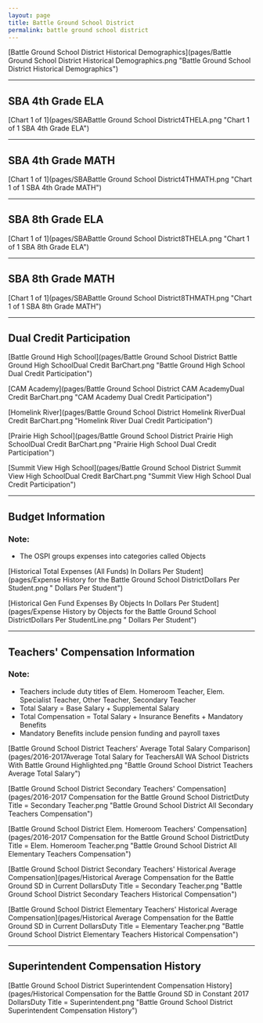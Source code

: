 ```yaml
---
layout: page
title: Battle Ground School District
permalink: battle ground school district
---
```



[Battle Ground School District Historical Demographics](pages/Battle Ground School District Historical Demographics.png "Battle Ground School District Historical Demographics")

___

## SBA 4th Grade ELA

[Chart 1 of 1](pages/SBABattle Ground School District4THELA.png "Chart 1 of 1 SBA 4th Grade ELA")


___

## SBA 4th Grade MATH

[Chart 1 of 1](pages/SBABattle Ground School District4THMATH.png "Chart 1 of 1 SBA 4th Grade MATH")


___

## SBA 8th Grade ELA

[Chart 1 of 1](pages/SBABattle Ground School District8THELA.png "Chart 1 of 1 SBA 8th Grade ELA")


___

## SBA 8th Grade MATH

[Chart 1 of 1](pages/SBABattle Ground School District8THMATH.png "Chart 1 of 1 SBA 8th Grade MATH")


___

## Dual Credit Participation

[Battle Ground High School](pages/Battle Ground School District Battle Ground High SchoolDual Credit BarChart.png "Battle Ground High School Dual Credit Participation")

[CAM Academy](pages/Battle Ground School District CAM AcademyDual Credit BarChart.png "CAM Academy Dual Credit Participation")

[Homelink River](pages/Battle Ground School District Homelink RiverDual Credit BarChart.png "Homelink River Dual Credit Participation")

[Prairie High School](pages/Battle Ground School District Prairie High SchoolDual Credit BarChart.png "Prairie High School Dual Credit Participation")

[Summit View High School](pages/Battle Ground School District Summit View High SchoolDual Credit BarChart.png "Summit View High School Dual Credit Participation")


___

## Budget Information
### Note:
- The OSPI groups expenses into categories called Objects

[Historical Total Expenses (All Funds) In Dollars Per Student](pages/Expense History for the Battle Ground School DistrictDollars Per Student.png " Dollars Per Student")

[Historical Gen Fund Expenses By Objects In Dollars Per Student](pages/Expense History by Objects for the Battle Ground School DistrictDollars Per StudentLine.png " Dollars Per Student")


___

## Teachers' Compensation Information
### Note:
- Teachers include duty titles of Elem. Homeroom Teacher, Elem. Specialist Teacher, Other Teacher, Secondary Teacher
- Total Salary = Base Salary + Supplemental Salary
- Total Compensation = Total Salary + Insurance Benefits + Mandatory Benefits
- Mandatory Benefits include pension funding and payroll taxes

[Battle Ground School District Teachers' Average Total Salary Comparison](pages/2016-2017Average Total Salary for TeachersAll WA School Districts With Battle Ground Highlighted.png "Battle Ground School District Teachers Average Total Salary")

[Battle Ground School District Secondary Teachers' Compensation](pages/2016-2017 Compensation for the Battle Ground School DistrictDuty Title = Secondary Teacher.png "Battle Ground School District All Secondary Teachers Compensation")

[Battle Ground School District Elem. Homeroom Teachers' Compensation](pages/2016-2017 Compensation for the Battle Ground School DistrictDuty Title = Elem. Homeroom Teacher.png "Battle Ground School District All Elementary Teachers Compensation")

[Battle Ground School District Secondary Teachers' Historical Average Compensation](pages/Historical Average Compensation for the Battle Ground SD in Current DollarsDuty Title = Secondary Teacher.png "Battle Ground School District Secondary Teachers Historical Compensation")

[Battle Ground School District Elementary Teachers' Historical Average Compensation](pages/Historical Average Compensation for the Battle Ground SD in Current DollarsDuty Title = Elementary Teacher.png "Battle Ground School District Elementary Teachers Historical Compensation")


___

## Superintendent Compensation History

[Battle Ground School District Superintendent Compensation History](pages/Historical Compensation for the Battle Ground SD in Constant 2017 DollarsDuty Title = Superintendent.png "Battle Ground School District Superintendent Compensation History")

